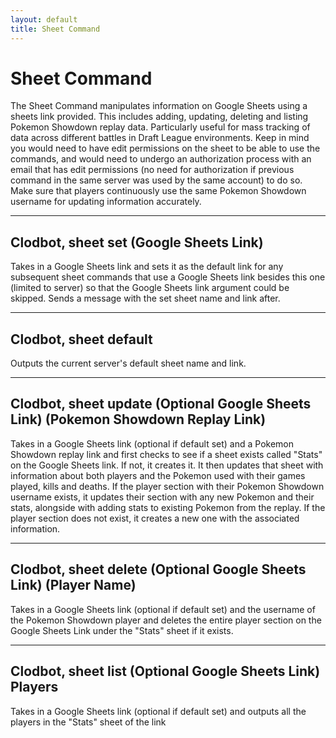 ```yaml
---
layout: default
title: Sheet Command
---
```


# Sheet Command

The Sheet Command manipulates information on Google Sheets using a sheets link provided. This includes adding, updating, deleting and listing Pokemon Showdown replay data. Particularly useful for mass tracking of data across different battles in Draft League environments. Keep in mind you would need to have edit permissions on the sheet to be able to use the commands, and would need to undergo an authorization process with an email that has edit permissions (no need for authorization if previous command in the same server was used by the same account) to do so. Make sure that players continuously use the same Pokemon Showdown username for updating information accurately.

<hr class="line">

## Clodbot, sheet set (Google Sheets Link)

Takes in a Google Sheets link and sets it as the default link for any subsequent sheet commands that use a Google Sheets link besides this one (limited to server) so that the Google Sheets link argument could be skipped. Sends a message with the set sheet name and link after.

<hr class="line">

## Clodbot, sheet default

Outputs the current server's default sheet name and link.

<hr class="line">

## Clodbot, sheet update (Optional Google Sheets Link) (Pokemon Showdown Replay Link)

Takes in a Google Sheets link (optional if default set) and a Pokemon Showdown replay link and first checks to see if a sheet exists called "Stats" on the Google Sheets link. If not, it creates it. It then updates that sheet with information about both players and the Pokemon used with their games played, kills and deaths. If the player section with their Pokemon Showdown username exists, it updates their section with any new Pokemon and their stats, alongside with adding stats to existing Pokemon from the replay. If the player section does not exist, it creates a new one with the associated information.

<hr class="line">

## Clodbot, sheet delete (Optional Google Sheets Link) (Player Name)

Takes in a Google Sheets link (optional if default set) and the username of the Pokemon Showdown player and deletes the entire player section on the Google Sheets Link under the "Stats" sheet if it exists.

<hr class="line">

## Clodbot, sheet list (Optional Google Sheets Link) Players

Takes in a Google Sheets link (optional if default set) and outputs all the players in the "Stats" sheet of the link 